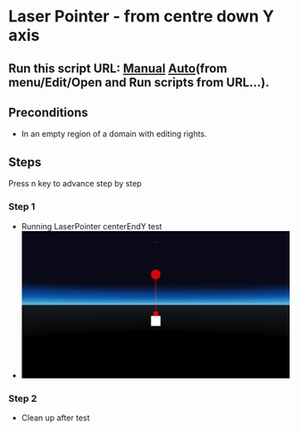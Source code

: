 # Laser Pointer - from centre down Y axis
## Run this script URL: [Manual](./test.js?raw=true)   [Auto](./testAuto.js?raw=true)(from menu/Edit/Open and Run scripts from URL...).

## Preconditions
- In an empty region of a domain with editing rights.

## Steps
Press n key to advance step by step

### Step 1
- Running LaserPointer centerEndY test
- ![](./ExpectedImage_00000.png)
### Step 2
- Clean up after test
